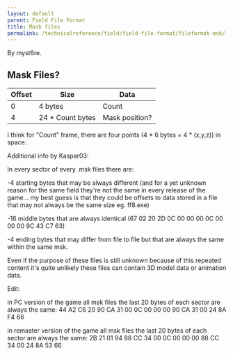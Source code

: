 ```yaml
---
layout: default
parent: Field File Format
title: Mask files
permalink: /technicalreference/field/field-file-format/fileformat-msk/
---
```


By myst6re.

## Mask Files?

| Offset | Size              | Data           |
|--------|-------------------|----------------|
| 0      | 4 bytes           | Count          |
| 4      | 24 \* Count bytes | Mask position? |

I think for "Count" frame, there are four points (4 \* 6 bytes = 4 \* (x,y,z)) in space.

Additional info by Kaspar03:

In every sector of every .msk files there are:

-4 starting bytes that may be always different (and for a yet unknown reason for the same field they're not the same in every release of the game... my best guess is that they could be offsets to data stored in a file that may not always be the same size eg. ff8.exe)

-16 middle bytes that are always identical (67 02 20 2D 0C 00 00 00 0C 00 00 00 9C 43 C7 63)

-4 ending bytes that may differ from file to file but that are always the same within the same msk.

Even if the purpose of these files is still unknown because of this repeated content it's quite unlikely these files can contain 3D model data or animation data.

Edit:

in PC version of the game all msk files the last 20 bytes of each sector are always the same: 44 A2 C6 20 90 CA 31 00 0C 00 00 00 90 CA 31 00 24 8A F4 66

in remaster version of the game all msk files the last 20 bytes of each sector are always the same: 2B 21 01 94 88 CC 34 00 0C 00 00 00 88 CC 34 00 24 8A 53 66
